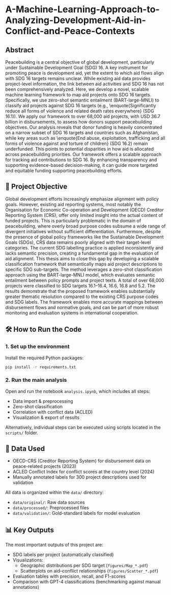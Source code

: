 # A-Machine-Learning-Approach-to-Analyzing-Development-Aid-in-Conflict-and-Peace-Contexts

## Abstract

Peacebuilding is a central objective of global development, particularly under Sustainable Development Goal (SDG) 16. A key instrument for promoting peace is development aid, yet the extent to which aid flows align with SDG 16 targets remains unclear. While existing aid data provides project-level information, the link between aid activities and SDG 16 has not been comprehensively analyzed. Here, we develop a novel, scalable machine learning framework to map aid projects onto SDG 16 targets. Specifically, we use zero-shot semantic entailment (BART-large-MNLI) to classify aid projects against SDG 16 targets (e.g., \enquote{Significantly reduce all forms of violence and related death rates everywhere} (SDG 16.1)). We apply our framework to over 68,000 aid projects, with USD 36.7 billion in disbursements, to assess how donors support peacebuilding objectives. Our analysis reveals that donor funding is heavily concentrated on a narrow subset of SDG 16 targets and countries such as Afghanistan, while key areas such as \enquote{End abuse, exploitation, trafficking and all forms of violence against and torture of children} (SDG 16.2) remain underfunded. This points to potential disparities in how aid is allocated across peacebuilding priorities. Our framework offers a scalable approach for tracking aid contributions to SDG 16. By enhancing transparency and supporting evidence-based decision-making, it can guide more targeted and equitable funding supporting peacebuilding efforts.

## 🧭 Project Objective

Global development efforts increasingly emphasize alignment with policy goals. However,
existing aid reporting systems, most notably the Organisation for Economic Co-operation
and Development (OECD) Creditor Reporting System (CRS), offer only limited insight
into the actual content of funded projects. This is particularly problematic in the domain
of peacebuilding, where overly broad purpose codes subsume a wide range of divergent
initiatives without sufficient differentiation. Furthermore, despite the presence of global
policy frameworks like the Sustainable Development Goals (SDGs), CRS data remains poorly
aligned with their target-level categories. The current SDG labelling practice is applied
inconsistently and lacks semantic precision, creating a fundamental gap in the evaluation
of aid alignment. This thesis aims to close this gap by developing a scalable classification
framework that semantically maps aid project descriptions to specific SDG sub-targets. The
method leverages a zero-shot classification approach using the BART-large-MNLI model,
which evaluates semantic entailment between policy prompts and project texts. A total of
over 68,000 projects were classified to SDG targets 16.1–16.4, 16.6, 16.8 and 5.2. The results
demonstrate that the proposed framework enables substantially greater thematic resolution
compared to the existing CRS purpose codes and SDG labels. The framework enables more
accurate mappings between disbursement flows and normative goals, and can be part of
more robust monitoring and evaluation systems in international cooperation.

## 🛠️ How to Run the Code

### 1. Set up the environment

Install the required Python packages:

```bash
pip install -r requirements.txt
```

### 2. Run the main analysis

Open and run the notebook `analysis.ipynb`, which includes all steps:

- Data import & preprocessing  
- Zero-shot classification  
- Correlation with conflict data (ACLED)  
- Visualization & export of results  

Alternatively, individual steps can be executed using scripts located in the `scripts/` folder.

## 📂 Data Used

- OECD-CRS (Creditor Reporting System) for disbursement data on peace-related projects (2023)
- ACLED Conflict Index for conflict scores at the country level (2024)
- Manually annotated labels for 300 project descriptions used for validation

All data is organized within the `data/` directory:

- `data/original/`: Raw data sources
- `data/processed/`: Preprocessed files
- `data/validation/`: Gold-standard labels for model evaluation

## 📊 Key Outputs

The most important outputs of this project are:

- SDG labels per project (automatically classified)
- Visualizations:
  - Geographic distributions per SDG target (`figures/Map_*.pdf`)
  - Scatterplots on aid–conflict relationships (`figures/Scatter_*.pdf`)
- Evaluation tables with precision, recall, and F1-scores
- Comparison with GPT-4 classifications (benchmarking against manual annotations)
